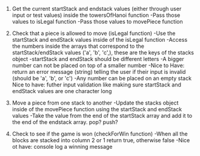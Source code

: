 1. Get the current startStack and endstack values (either through user input or test values) inside the towersOfHanoi function
  -Pass those values to isLegal function
  -Pass those values to movePiece function

2. Check that a piece is allowed to move (isLegal function)
  -Use the startStack and endStack values inside of the isLegal function
    -Access the numbers inside the arrays that correspond to the startStack/endStack values ('a', 'b', 'c',), these are the keys of the stacks object
    -startStack and endStack should be different letters
    -A bigger number can not be placed on top of a smaller number
  -Nice to Have: return an error message (string) telling the user if their input is invalid (should be 'a', 'b', or 'c')
  -Any number can be placed on an empty stack
  Nice to have: futher input validation like making sure startStack and endStack values are one character long

3.  Move a piece from one stack to another
  -Update the stacks object inside of the movePiece function using the startStack and endStack values
  -Take the value from the end of the startStack array and add it to the end of the endstack array. pop? push?

4. Check to see if the game is won (checkForWin function)
  -When all the blocks are stacked into column 2 or 1 return true, otherwise false
  -Nice ot have: console log a winning message